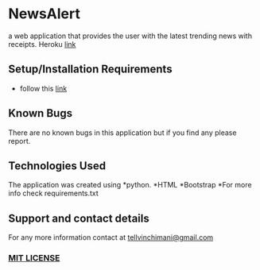 # NewsAlert
a web application that provides the user with the latest trending news with receipts.
Heroku [link](https://newsalert01.herokuapp.com/)

## Setup/Installation Requirements
* follow this [link](https://github.com/Tellvinch/newsalert)

## Known Bugs
There are no known bugs in this application but if you find any please report.
## Technologies Used
The application was created using 
*python.
*HTML
*Bootstrap
*For more info check requirements.txt
## Support and contact details
For any  more information contact at tellvinchimani@gmail.com

### [MIT LICENSE](https://github.com/Tellvinch/newsalert/blob/master/license.md)
